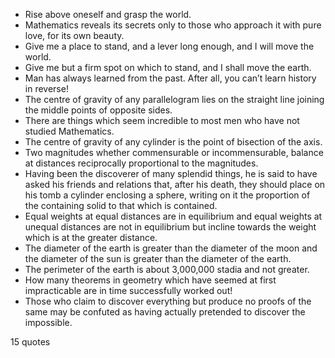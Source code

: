  - Rise above oneself and grasp the world.
 - Mathematics reveals its secrets only to those who approach it with pure love, for its own beauty.
 - Give me a place to stand, and a lever long enough, and I will move the world.
 - Give me but a firm spot on which to stand, and I shall move the earth.
 - Man has always learned from the past. After all, you can’t learn history in reverse!
 - The centre of gravity of any parallelogram lies on the straight line joining the middle points of opposite sides.
 - There are things which seem incredible to most men who have not studied Mathematics.
 - The centre of gravity of any cylinder is the point of bisection of the axis.
 - Two magnitudes whether commensurable or incommensurable, balance at distances reciprocally proportional to the magnitudes.
 - Having been the discoverer of many splendid things, he is said to have asked his friends and relations that, after his death, they should place on his tomb a cylinder enclosing a sphere, writing on it the proportion of the containing solid to that which is contained.
 - Equal weights at equal distances are in equilibrium and equal weights at unequal distances are not in equilibrium but incline towards the weight which is at the greater distance.
 - The diameter of the earth is greater than the diameter of the moon and the diameter of the sun is greater than the diameter of the earth.
 - The perimeter of the earth is about 3,000,000 stadia and not greater.
 - How many theorems in geometry which have seemed at first impracticable are in time successfully worked out!
 - Those who claim to discover everything but produce no proofs of the same may be confuted as having actually pretended to discover the impossible.

15 quotes